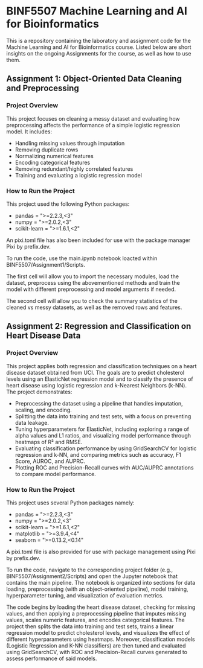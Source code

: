 # BINF5507 Machine Learning and AI for Bioinformatics

This is a repository containing the laboratory and assignment code for the Machine Learning and AI for Bioinformatics course. Listed below are short insights on the ongoing Assignments for the course, as well as how to use them.

## Assignment 1: Object-Oriented Data Cleaning and Preprocessing

### Project Overview

This project focuses on cleaning a messy dataset and evaluating how preprocessing affects the performance of a simple logistic regression model. It includes:

- Handling missing values through imputation
- Removing duplicate rows
- Normalizing numerical features
- Encoding categorical features
- Removing redundant/highly correlated features
- Training and evaluating a logistic regression model

### How to Run the Project
This project used the following Python packages:
- pandas = ">=2.2.3,<3"
- numpy = ">=2.0.2,<3"
- scikit-learn = ">=1.6.1,<2"

An pixi.toml file has also been included for use with the package manager Pixi by prefix.dev.

To run the code, use the main.ipynb notebook loacted within BINF5507/Assignment1/Scripts. 

The first cell will allow you to import the necessary modules, load the dataset, preprocess using the abovementioned methods and train the model with different preprocessing and model arguments if needed. 

The second cell will allow you to check the summary statistics of the cleaned vs messy datasets, as well as the removed rows and features.

## Assignment 2: Regression and Classification on Heart Disease Data

### Project Overview

This project applies both regression and classification techniques on a heart disease dataset obtained from UCI. The goals are to predict cholesterol levels using an ElasticNet regression model and to classify the presence of heart disease using logistic regression and k-Nearest Neighbors (k-NN). The project demonstrates:

- Preprocessing the dataset using a pipeline that handles imputation, scaling, and encoding.
- Splitting the data into training and test sets, with a focus on preventing data leakage.
- Tuning hyperparameters for ElasticNet, including exploring a range of alpha values and L1 ratios, and visualizing model performance through heatmaps of R² and RMSE.
- Evaluating classification performance by using GridSearchCV for logistic regression and k-NN, and comparing metrics such as accuracy, F1 Score, AUROC, and AUPRC.
- Plotting ROC and Precision-Recall curves with AUC/AUPRC annotations to compare model performance.

### How to Run the Project
This project uses several Python packages namely:
- pandas = ">=2.2.3,<3"
- numpy = ">=2.0.2,<3"
- scikit-learn = ">=1.6.1,<2"
- matplotlib = ">=3.9.4,<4"
- seaborn = ">=0.13.2,<0.14"

A pixi.toml file is also provided for use with package management using Pixi by prefix.dev.

To run the code, navigate to the corresponding project folder (e.g., BINF5507/Assignment2/Scripts) and open the Jupyter notebook that contains the main pipeline. The notebook is organized into sections for data loading, preprocessing (with an object-oriented pipeline), model training, hyperparameter tuning, and visualization of evaluation metrics.

The code begins by loading the heart disease dataset, checking for missing values, and then applying a preprocessing pipeline that imputes missing values, scales numeric features, and encodes categorical features. The project then splits the data into training and test sets, trains a linear regression model to predict cholesterol levels, and visualizes the effect of different hyperparameters using heatmaps. Moreover, classification models (Logistic Regression and K-NN classifiers) are then tuned and evaluated using GridSearchCV, with ROC and Precision-Recall curves generated to assess performance of said models.
